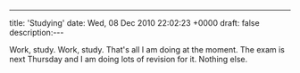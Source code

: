 ---
title: 'Studying'
date: Wed, 08 Dec 2010 22:02:23 +0000
draft: false
description:---

Work, study. Work, study. That's all I am doing at the moment. The exam is next Thursday and I am doing lots of revision for it. Nothing else.